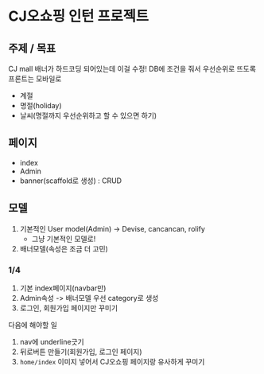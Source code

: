 # CJ오쇼핑 인턴 프로젝트

## 주제 / 목표
CJ mall 배너가 하드코딩 되어있는데 이걸 수정!
DB에 조건을 줘서 우선순위로 뜨도록
프론트는 모바일로

- 계절
- 명절(holiday)
- 날씨(명절까지 우선순위하고 할 수 있으면 하기)

## 페이지
- index
- Admin
- banner(scaffold로 생성) : CRUD



## 모델

1. 기본적인 User model(Admin) -> Devise, cancancan, rolify
	- 그냥 기본적인 모델로!
2. 배너모델(속성은 조금 더 고민)


### 1/4
1. 기본 index페이지(navbar만)
2. Admin속성 -> 배너모델 우선 category로 생성
3. 로그인, 회원가입 페이지만 꾸미기

다음에 해야할 일
1. nav에 underline긋기
2. 뒤로버튼 만들기(회원가입, 로그인 페이지)
3. `home/index` 이미지 넣어서 CJ오쇼핑 페이지랑 유사하게 꾸미기